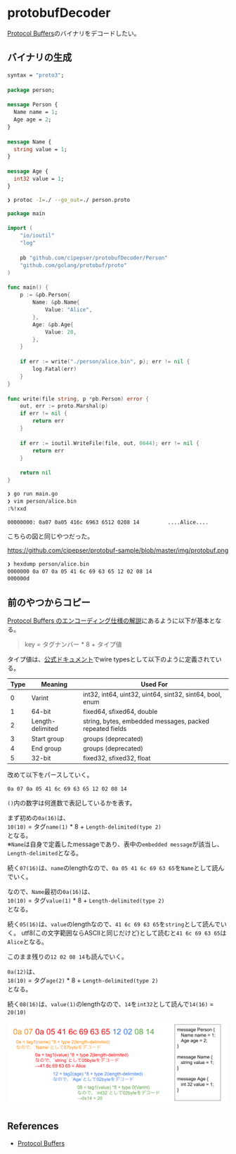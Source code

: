 # protobufDecoder

[Protocol Buffers](https://developers.google.com/protocol-buffers/)のバイナリをデコードしたい。

## バイナリの生成

```proto
syntax = "proto3";

package person;

message Person {
  Name name = 1;
  Age age = 2;
}

message Name {
  string value = 1;
}

message Age {
  int32 value = 1;
}
```

```sh
❯ protoc -I=./ --go_out=./ person.proto
```

```go
package main

import (
	"io/ioutil"
	"log"

	pb "github.com/cipepser/protobufDecoder/Person"
	"github.com/golang/protobuf/proto"
)

func main() {
	p := &pb.Person{
		Name: &pb.Name{
			Value: "Alice",
		},
		Age: &pb.Age{
			Value: 20,
		},
	}

	if err := write("./person/alice.bin", p); err != nil {
		log.Fatal(err)
	}
}

func write(file string, p *pb.Person) error {
	out, err := proto.Marshal(p)
	if err != nil {
		return err
	}

	if err := ioutil.WriteFile(file, out, 0644); err != nil {
		return err
	}

	return nil
}
```

```sh
❯ go run main.go
❯ vim person/alice.bin
:%!xxd
```

```bin
00000000: 0a07 0a05 416c 6963 6512 0208 14         ....Alice....
```

こちらの図と同じやつだった。

https://github.com/cipepser/protobuf-sample/blob/master/img/protobuf.png

```sh
❯ hexdump person/alice.bin
0000000 0a 07 0a 05 41 6c 69 63 65 12 02 08 14
000000d
```

## 前のやつからコピー

[Protocol Buffers のエンコーディング仕様の解説](https://qiita.com/aiueo4u/items/38195248a29e9ff719c7)にあるように以下が基本となる。

> key = タグナンバー * 8 + タイプ値

タイプ値は、[公式ドキュメント](https://developers.google.com/protocol-buffers/docs/encoding)でwire typesとして以下のように定義されている。

|  Type | Meaning | Used For |
|  ------ | ------ | ------ |
|  0 | Varint | int32, int64, uint32, uint64, sint32, sint64, bool, enum |
|  1 | 64-bit | fixed64, sfixed64, double |
|  2 | Length-delimited | string, bytes, embedded messages, packed repeated fields |
|  3 | Start group | groups (deprecated) |
|  4 | End group | groups (deprecated) |
|  5 | 32-bit | fixed32, sfixed32, float |


改めて以下をパースしていく。

```
0a 07 0a 05 41 6c 69 63 65 12 02 08 14
```

`()`内の数字は何進数で表記しているかを表す。

まず初めの`0a(16)`は、  
`10(10)` = タグ`name(1)` * 8 + `Length-delimited(type 2)`  
となる。  
※`Name`は自身で定義したmessageであり、表中の`embedded message`が該当し、`Length-delimited`となる。

続く`07(16)`は、`name`のlengthなので、`0a 05 41 6c 69 63 65`を`Name`として読んでいく。

なので、`Name`最初の`0a(16)`は、  
`10(10)` = タグ`value(1)` * 8 + `Length-delimited(type 2)`  
となる。

続く`05(16)`は、`value`のlengthなので、`41 6c 69 63 65`を`string`として読んでいく。
utf8(この文字範囲ならASCIIと同じだけど)として読むと`41 6c 69 63 65`は`Alice`となる。

このまま残りの`12 02 08 14`も読んでいく。

`0a(12)`は、  
`18(10)` = タグ`age(2)` * 8 + `Length-delimited(type 2)`  
となる。

続く`08(16)`は、`value(1)`のlengthなので、`14`を`int32`として読んで`14(16)` = `20(10)`

![protobuf](https://github.com/cipepser/protobuf-sample/blob/master/img/protobuf.png)



## References
* [Protocol Buffers](https://developers.google.com/protocol-buffers/)
